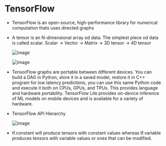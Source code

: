 
# TensorFlow
- TensorFlow is an open-source, high-performance library for numerical computation thats uses directed graphs
- A tensor is an N-dimensional array od data. The simplest piece od data is called scalar. Scalar -> Vector -> Matrix ->  3D tensor -> 4D tensor 

    ![image](https://github.com/user-attachments/assets/01782333-76d0-46df-896a-c55db62d002a)

    ![image](https://github.com/user-attachments/assets/b8e29d89-4925-4815-8530-d0f7b524f7f3)


- TensorFlow graphs are portable between different devices. You can build a DAG in Python, store it in a saved model, restore it in C++ program for low latency predictions, you can use this same Python code and execute it both on CPUs, GPUs, and TPUs. This provides language and hardware portability. TensorFlow Lite provides on-device inference of ML models on mobile devices and is available for a variety of hardware.

- TensorFlow API Hierarchy

    ![image](https://github.com/user-attachments/assets/39ccb97d-bc0b-4744-bbbd-1fa0ee5ddf9b)

- tf.constant will produce tensors with constant values whereas tf.variable produces tensors with variable values or ones that can be modified.









